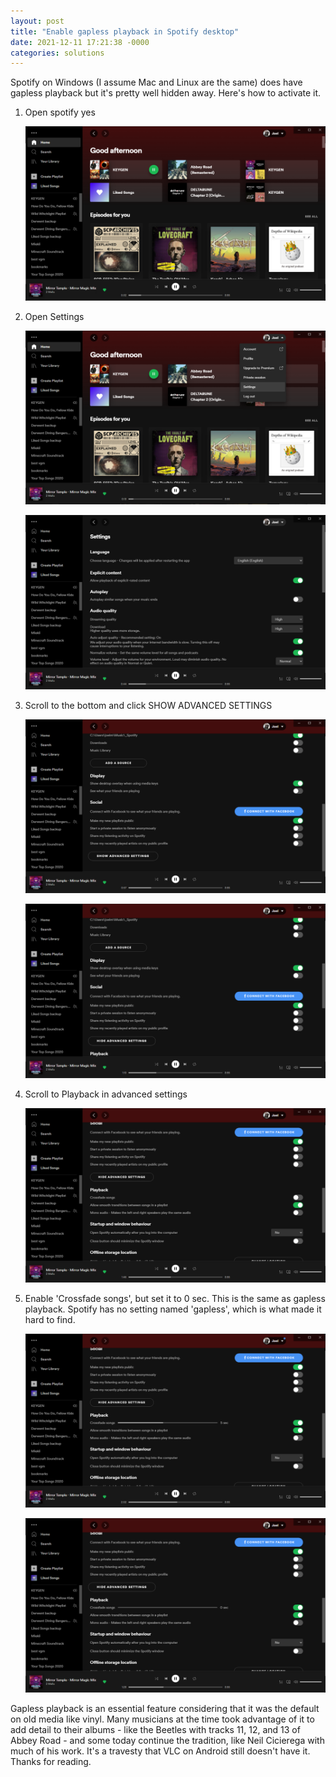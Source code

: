 ```yaml
---
layout: post
title: "Enable gapless playback in Spotify desktop"
date: 2021-12-11 17:21:38 -0000
categories: solutions
---
```


Spotify on Windows (I assume Mac and Linux are the same) does have gapless playback but it's pretty well hidden away. Here's how to activate it.

1. Open spotify yes

    ![yes](/assets/spotify-gapless/Screenshot_2021-12-11_172540.png)

2. Open Settings

    ![Dropdown menu to open Settings](/assets/spotify-gapless/Screenshot_2021-12-11_172523.png)

    ![Settings menu immediately after opening](/assets/spotify-gapless/Screenshot_2021-12-11_172551.png)

3. Scroll to the bottom and click SHOW ADVANCED SETTINGS

    ![Bottom of the Settings Menu](/assets/spotify-gapless/Screenshot_2021-12-11_172606.png)

    ![Settings menu after showing advanced settings](/assets/spotify-gapless/Screenshot_2021-12-11_172618.png)

4. Scroll to Playback in advanced settings

    ![The Playback settings](/assets/spotify-gapless/Screenshot_2021-12-11_172654.png)

5. Enable 'Crossfade songs', but set it to 0 sec. This is the same as gapless playback. Spotify has no setting named 'gapless', which is what made it hard to find.

    ![Crossfade songs enabled](/assets/spotify-gapless/Screenshot_2021-12-11_172710.png)

    ![Crossfade songs set to 0 sec. Success.](/assets/spotify-gapless/Screenshot_2021-12-11_172636.png)

Gapless playback is an essential feature considering that it was the default on old media like vinyl. Many musicians at the time took advantage of it to add detail to their albums - like the Beetles with tracks 11, 12, and 13 of Abbey Road - and some today continue the tradition, like Neil Cicierega with much of his work. It's a travesty that VLC on Android still doesn't have it. Thanks for reading.
